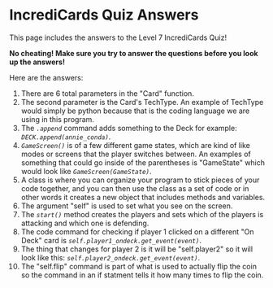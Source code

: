 # IncrediCards Quiz Answers

This page includes the answers to the Level 7 IncrediCards Quiz!

**No cheating! Make sure you try to answer the questions before you look up the answers!**

Here are the answers:

1. There are 6 total parameters in the "Card" function.
2. The second parameter is the Card's TechType. An example of TechType would simply be python because that is the coding language we are using in this program.
3. The _`.append`_ command adds something to the Deck for example: _`DECK.append(annie_conda)`_.
4. _`GameScreen()`_ is of a few different game states, which are kind of like modes or screens that the player switches between. An examples of something that could go inside of the parentheses is "GameState" which would look like _`GameScreen(GameState)`_.
5. A class is where you can organize your program to stick pieces of your code together, and you can then use the class as a set of code or in other words it creates a new object that includes methods and variables.
6. The argument "self" is used to set what you see on the screen.
7. The _`start()`_ method creates the players and sets which of the players is attacking and which one is defending. 
8. The code command for checking if player 1 clicked on a different "On Deck" card is _`self.player1_ondeck.get_event(event)`_.
9. The thing that changes for player 2 is it will be "self.player2" so it will look like this: _`self.player2_ondeck.get_event(event)`_.
10. The "self.flip" command is part of what is used to actually flip the coin so the command in an if statment tells it how many times to flip the coin.

